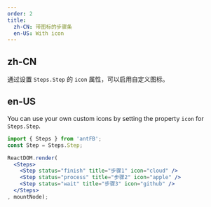 ```yaml
---
order: 2
title:
  zh-CN: 带图标的步骤条
  en-US: With icon
---
```


## zh-CN

通过设置 `Steps.Step` 的 `icon` 属性，可以启用自定义图标。

## en-US

You can use your own custom icons by setting the property `icon` for `Steps.Step`.

````jsx
import { Steps } from 'antFB';
const Step = Steps.Step;

ReactDOM.render(
  <Steps>
    <Step status="finish" title="步骤1" icon="cloud" />
    <Step status="process" title="步骤2" icon="apple" />
    <Step status="wait" title="步骤3" icon="github" />
  </Steps>
, mountNode);
````
